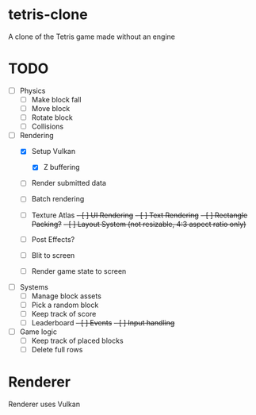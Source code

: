 # tetris-clone
A clone of the Tetris game made without an engine

# TODO

- [ ] Physics
    - [ ] Make block fall
    - [ ] Move block
    - [ ] Rotate block
    - [ ] Collisions

- [ ] Rendering
    - [x] Setup Vulkan
        - [x] Z buffering
    - [ ] Render submitted data
    - [ ] Batch rendering
    - [ ] Texture Atlas
    ~~- [ ] UI Rendering~~
        ~~- [ ] Text Rendering~~
            ~~- [ ] Rectangle Packing?~~
        ~~- [ ] Layout System (not resizable, 4:3 aspect ratio only)~~
    - [ ] Post Effects?
    - [ ] Blit to screen
    - [ ] Render game state to screen


- [ ] Systems
    - [ ] Manage block assets
    - [ ] Pick a random block
    - [ ] Keep track of score
    - [ ] Leaderboard
    ~~- [ ] Events~~
    ~~- [ ] Input handling~~

- [ ] Game logic
    - [ ] Keep track of placed blocks
    - [ ] Delete full rows

# Renderer

Renderer uses Vulkan 
